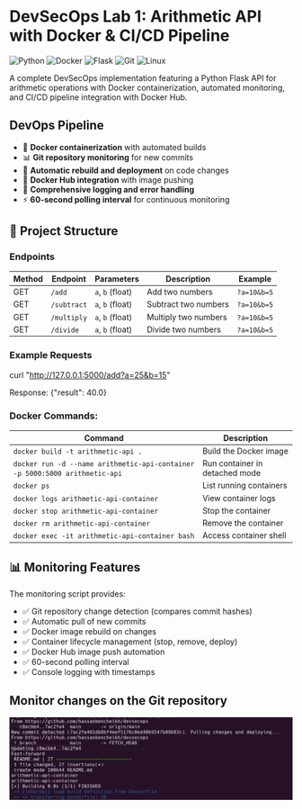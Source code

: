 # DevSecOps Lab 1: Arithmetic API with Docker & CI/CD Pipeline

![Python](https://img.shields.io/badge/python-v3.9+-blue.svg)
![Docker](https://img.shields.io/badge/docker-20.10+-blue.svg)
![Flask](https://img.shields.io/badge/flask-3.0.0-green.svg)
![Git](https://img.shields.io/badge/git-2.30+-red.svg)
![Linux](https://img.shields.io/badge/linux-kali-purple.svg)

A complete DevSecOps implementation featuring a Python Flask API for arithmetic operations with Docker containerization, automated monitoring, and CI/CD pipeline integration with Docker Hub.

## DevOps Pipeline
- 🐳 **Docker containerization** with automated builds
- 📊 **Git repository monitoring** for new commits
- 🔄 **Automatic rebuild and deployment** on code changes
- 🚀 **Docker Hub integration** with image pushing
- 📝 **Comprehensive logging and error handling**
- ⚡ **60-second polling interval** for continuous monitoring

## 📁 Project Structure


### Endpoints

| Method | Endpoint | Parameters | Description | Example |
|--------|----------|------------|-------------|---------|
| GET | `/add` | `a`, `b` (float) | Add two numbers | `?a=10&b=5` |
| GET | `/subtract` | `a`, `b` (float) | Subtract two numbers | `?a=10&b=5` |
| GET | `/multiply` | `a`, `b` (float) | Multiply two numbers | `?a=10&b=5` |
| GET | `/divide` | `a`, `b` (float) | Divide two numbers | `?a=10&b=5` |

### Example Requests

curl "http://127.0.0.1:5000/add?a=25&b=15"

Response: {"result": 40.0}


### Docker Commands:

| Command | Description |
|---------|-------------|
| `docker build -t arithmetic-api .` | Build the Docker image |
| `docker run -d --name arithmetic-api-container -p 5000:5000 arithmetic-api` | Run container in detached mode |
| `docker ps` | List running containers |
| `docker logs arithmetic-api-container` | View container logs |
| `docker stop arithmetic-api-container` | Stop the container |
| `docker rm arithmetic-api-container` | Remove the container |
| `docker exec -it arithmetic-api-container bash` | Access container shell |

## 📊 Monitoring Features

The monitoring script provides:
- ✅ Git repository change detection (compares commit hashes)
- ✅ Automatic pull of new commits
- ✅ Docker image rebuild on changes
- ✅ Container lifecycle management (stop, remove, deploy)
- ✅ Docker Hub image push automation
- ✅ 60-second polling interval
- ✅ Console logging with timestamps

## Monitor changes on the Git repository

![panel](assets/image1.png)
